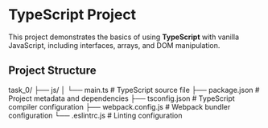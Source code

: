 # TypeScript Project 

This project demonstrates the basics of using **TypeScript** with vanilla JavaScript, including interfaces, arrays, and DOM manipulation.

##  Project Structure
task_0/
├── js/
│ └── main.ts # TypeScript source file
├── package.json # Project metadata and dependencies
├── tsconfig.json # TypeScript compiler configuration
├── webpack.config.js # Webpack bundler configuration
└── .eslintrc.js # Linting configuration
